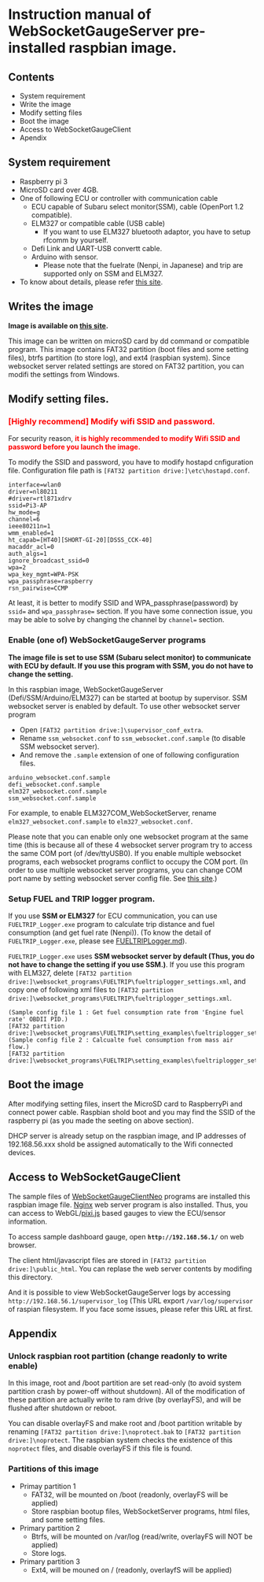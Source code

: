 Instruction manual of WebSocketGaugeServer pre-installed raspbian image.
===

## Contents
- System requirement
- Write the image
- Modify setting files
- Boot the image
- Access to WebSocketGaugeClient
- Apendix

## System requirement
- Raspberry pi 3
- MicroSD card over 4GB.
- One of following ECU or controller with communication cable
	- ECU capable of Subaru select monitor(SSM), cable (OpenPort 1.2 compatible).
	- ELM327 or compatible cable (USB cable)
		- If you want to use ELM327 bluetooth adaptor, you have to setup rfcomm by yourself.
    - Defi Link and UART-USB convertt cable.
    - Arduino with sensor.
    	- Please note that the fuelrate (Nenpi, in Japanese) and trip are supported only on SSM and ELM327.
- To know about details, please refer [this site](https://github.com/sugiuraii/WebSocketGaugeServer).

## Writes the image
**Image is available on [this site](https://1drv.ms/f/s!ABvK9JwSE9xVkkc).**

This image can be written on microSD card by dd command or compatible program.
This image contains FAT32 partition (boot files and some setting files), btrfs partition (to store log), and ext4 (raspbian system).
Since websocket server related settings are stored on FAT32 partition, you can modifi the settings from Windows.

## Modify setting files.
### <font color="red">[Highly recommend] Modify wifi SSID and password.</font>
For security reason, <font color="red">**it is highly recommended to modify Wifi SSID and password before you launch the image.**</font>

To modify the SSID and password, you have to modify hostapd cnfiguration file.
Configuration file path is ``[FAT32 partition drive:]\etc\hostapd.conf``.

```
interface=wlan0
driver=nl80211
#driver=rtl871xdrv
ssid=Pi3-AP
hw_mode=g
channel=6
ieee80211n=1
wmm_enabled=1
ht_capab=[HT40][SHORT-GI-20][DSSS_CCK-40]
macaddr_acl=0
auth_algs=1
ignore_broadcast_ssid=0
wpa=2
wpa_key_mgmt=WPA-PSK
wpa_passphrase=raspberry
rsn_pairwise=CCMP
```
At least, it is better to modify SSID and WPA_passphrase(password) by ```ssid=``` and ```wpa_passphrase=``` section.
If you have some connection issue, you may be able to solve by changing the channel by ```channel=``` section.

### Enable (one of) WebSocketGaugeServer programs
**The image file is set to use SSM (Subaru select monitor) to communicate with ECU by default. If you use this program with SSM, you do not have to change the setting.**

In this raspbian image, WebSocketGaugeServer (Defi/SSM/Arduino/ELM327) can be started at bootup by supervisor.
SSM websocket server is enabled by default.
To use other websocket server program
* Open ``[FAT32 partition drive:]\supervisor_conf_extra``.
* Rename ``ssm_websocket.conf`` to ``ssm_websocket.conf.sample`` (to disable SSM websocket server).
* And remove the ``.sample`` extension of one of following configuration files.
```
arduino_websocket.conf.sample
defi_websocket.conf.sample
elm327_websocket.conf.sample
ssm_websocket.conf.sample
```
For example, to enable ELM327COM_WebSocketServer, rename ``elm327_websocket.conf.sample`` to ``elm327_websocket.conf``.

Please note that you can enable only one websocket program at the same time (this is because all of these 4 websocket server program try to access the same COM port (of /dev/ttyUSB0). If you enable multiple websocket programs, each websocket programs conflict to occupy the COM port. (In order to use multiple websocket server programs, you can change COM port name by setting websocket server config file. See  [this site](https://github.com/sugiuraii/WebSocketGaugeServer).)

### Setup FUEL and TRIP logger program.
If you use **SSM or ELM327** for ECU communication, you can use ``FUELTRIP_Logger.exe`` program to calculate trip distance and fuel consumption (and get fuel rate (Nenpi)). (To know the detail of ``FUELTRIP_Logger.exe``, please see [FUELTRIPLogger.md](./FUELTRIPLogger.md)).

``FUELTRIP_Logger.exe`` uses **SSM websocket server by default (Thus, you do not have to change the setting if you use SSM.)**. If you use this program with ELM327, delete ``[FAT32 partition drive:]\websocket_programs\FUELTRIP\fueltriplogger_settings.xml``, and copy one of following xml files to ``[FAT32 partition drive:]\websocket_programs\FUELTRIP\fueltriplogger_settings.xml``.
```
(Sample config file 1 : Get fuel consumption rate from 'Engine fuel rate' OBDII PID.)
[FAT32 partition drive:]\websocket_programs\FUELTRIP\setting_examples\fueltriplogger_settings.ELM327.FUELRate.Sample.xml
(Sample config file 2 : Calcualte fuel consumption from mass air flow.)
[FAT32 partition drive:]\websocket_programs\FUELTRIP\setting_examples\fueltriplogger_settings.ELM327.MAF.Sample.xml
```

## Boot the image
After modifying setting files, insert the MicroSD card to RaspberryPi and connect power cable. Raspbian shold boot and you may find the SSID of the raspberry pi (as you made the seeting on above section).

DHCP server is already setup on the raspbian image, and IP addresses of 192.168.56.xxx shold be assigned automatically to the Wifi connected devices.

## Access to WebSocketGaugeClient
The sample files of [WebSocketGaugeClientNeo](https://github.com/sugiuraii/WebSocketGaugeClientNeo) programs are installed this raspbian image file. [Nginx](https://nginx.org/) web server program is also installed. Thus, you can access to WebGL/[pixi.js](http://www.pixijs.com/) based gauges to view the ECU/sensor information.

To access sample dashboard gauge, open **``http://192.168.56.1/``** on web browser.

The client html/javascript files are stored in ``[FAT32 partition drive:]\public_html``. You can replase the web server contents by modifing this directory.

And it is possible to view WebSocketGaugeServer logs by accessing ``http://192.168.56.1/supervisor_log`` (This URL export ``/var/log/supervisor`` of raspian filesystem. If you face some issues, please refer this URL at first.

## Appendix
### Unlock raspbian root partition (change readonly to write enable)
In this image, root and /boot partition are set read-only (to avoid system partition crash by power-off without shutdown). All of the modification of these partition are actually write to ram drive (by overlayFS), and will be flushed after shutdown or reboot.

You can disable overlayFS and make root and /boot partition writable by renaming ``[FAT32 partition drive:]\noprotect.bak`` to ``[FAT32 partition drive:]\noprotect``. The raspbian system checks the existence of this ``noprotect`` files, and disable overlayFS if this file is found.

### Partitions of this image
- Primay partition 1
	- FAT32, will be mounted on /boot (readonly, overlayFS will be applied)
	- Store raspbian bootup files, WebSocketServer programs, html files, and some setting files.
- Primary partition 2
	- Btrfs, will be mounted on /var/log (read/write, overlayFS will NOT be applied)
	- Store logs.
- Primary partition 3
	- Ext4, will be mouned on / (readonly, overlayfS will be applied)
